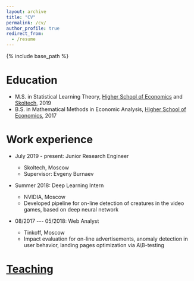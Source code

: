 ```yaml
---
layout: archive
title: "CV"
permalink: /cv/
author_profile: true
redirect_from:
  - /resume
---
```


{% include base_path %}

Education
======
* M.S. in Statistical Learning Theory, [Higher School of Economics](https://www.hse.ru/en/ma/sltheory/) and [Skoltech](https://www.skoltech.ru/en/education/msc-programs/ds/slt/), 2019
* B.S. in Mathematical Methods in Economic Analysis, [Higher School of Economics](https://www.hse.ru/en/ba/economics), 2017


Work experience
======
* July 2019 - present: Junior Research Engineer
  * Skoltech, Moscow
  * Supervisor: Evgeny Burnaev

* Summer 2018: Deep Learning Intern
  * NVIDIA, Moscow
  * Developed pipeline for on-line detection of creatures in the video games, based on deep neural network
  
* 08/2017 --- 05/2018: Web Analyst
  * Tinkoff, Moscow
  * Impact evaluation for on-line advertisements, anomaly detection in user behavior, landing pages optimization via A\B-testing

[Teaching](https://akuzina.github.io/teaching/)
======
  
